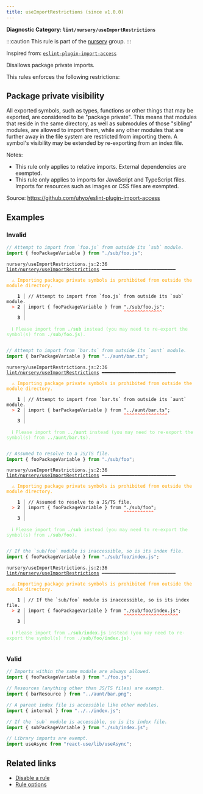 ```yaml
---
title: useImportRestrictions (since v1.0.0)
---
```


**Diagnostic Category: `lint/nursery/useImportRestrictions`**

:::caution
This rule is part of the [nursery](/linter/rules/#nursery) group.
:::

Inspired from: <a href="https://github.com/uhyo/eslint-plugin-import-access" target="_blank"><code>eslint-plugin-import-access</code></a>

Disallows package private imports.

This rules enforces the following restrictions:

## Package private visibility

All exported symbols, such as types, functions or other things that may be exported, are
considered to be "package private". This means that modules that reside in the same
directory, as well as submodules of those "sibling" modules, are allowed to import them,
while any other modules that are further away in the file system are restricted from
importing them. A symbol's visibility may be extended by re-exporting from an index file.

Notes:

- This rule only applies to relative imports. External dependencies are exempted.
- This rule only applies to imports for JavaScript and TypeScript files. Imports for
resources such as images or CSS files are exempted.

Source: https://github.com/uhyo/eslint-plugin-import-access

## Examples

### Invalid

```jsx
// Attempt to import from `foo.js` from outside its `sub` module.
import { fooPackageVariable } from "./sub/foo.js";
```

<pre class="language-text"><code class="language-text">nursery/useImportRestrictions.js:2:36 <a href="https://biomejs.dev/linter/rules/use-import-restrictions">lint/nursery/useImportRestrictions</a> ━━━━━━━━━━━━━━━━━━━━━━━━━━━

<strong><span style="color: Orange;">  </span></strong><strong><span style="color: Orange;">⚠</span></strong> <span style="color: Orange;">Importing package private symbols is prohibited from outside the module directory.</span>
  
    <strong>1 │ </strong>// Attempt to import from `foo.js` from outside its `sub` module.
<strong><span style="color: Tomato;">  </span></strong><strong><span style="color: Tomato;">&gt;</span></strong> <strong>2 │ </strong>import { fooPackageVariable } from &quot;./sub/foo.js&quot;;
   <strong>   │ </strong>                                   <strong><span style="color: Tomato;">^</span></strong><strong><span style="color: Tomato;">^</span></strong><strong><span style="color: Tomato;">^</span></strong><strong><span style="color: Tomato;">^</span></strong><strong><span style="color: Tomato;">^</span></strong><strong><span style="color: Tomato;">^</span></strong><strong><span style="color: Tomato;">^</span></strong><strong><span style="color: Tomato;">^</span></strong><strong><span style="color: Tomato;">^</span></strong><strong><span style="color: Tomato;">^</span></strong><strong><span style="color: Tomato;">^</span></strong><strong><span style="color: Tomato;">^</span></strong><strong><span style="color: Tomato;">^</span></strong><strong><span style="color: Tomato;">^</span></strong>
    <strong>3 │ </strong>
  
<strong><span style="color: lightgreen;">  </span></strong><strong><span style="color: lightgreen;">ℹ</span></strong> <span style="color: lightgreen;">Please import from </span><span style="color: lightgreen;"><strong>./sub</strong></span><span style="color: lightgreen;"> instead (you may need to re-export the symbol(s) from </span><span style="color: lightgreen;"><strong>./sub/foo.js</strong></span><span style="color: lightgreen;">).</span>
  
</code></pre>

```jsx
// Attempt to import from `bar.ts` from outside its `aunt` module.
import { barPackageVariable } from "../aunt/bar.ts";
```

<pre class="language-text"><code class="language-text">nursery/useImportRestrictions.js:2:36 <a href="https://biomejs.dev/linter/rules/use-import-restrictions">lint/nursery/useImportRestrictions</a> ━━━━━━━━━━━━━━━━━━━━━━━━━━━

<strong><span style="color: Orange;">  </span></strong><strong><span style="color: Orange;">⚠</span></strong> <span style="color: Orange;">Importing package private symbols is prohibited from outside the module directory.</span>
  
    <strong>1 │ </strong>// Attempt to import from `bar.ts` from outside its `aunt` module.
<strong><span style="color: Tomato;">  </span></strong><strong><span style="color: Tomato;">&gt;</span></strong> <strong>2 │ </strong>import { barPackageVariable } from &quot;../aunt/bar.ts&quot;;
   <strong>   │ </strong>                                   <strong><span style="color: Tomato;">^</span></strong><strong><span style="color: Tomato;">^</span></strong><strong><span style="color: Tomato;">^</span></strong><strong><span style="color: Tomato;">^</span></strong><strong><span style="color: Tomato;">^</span></strong><strong><span style="color: Tomato;">^</span></strong><strong><span style="color: Tomato;">^</span></strong><strong><span style="color: Tomato;">^</span></strong><strong><span style="color: Tomato;">^</span></strong><strong><span style="color: Tomato;">^</span></strong><strong><span style="color: Tomato;">^</span></strong><strong><span style="color: Tomato;">^</span></strong><strong><span style="color: Tomato;">^</span></strong><strong><span style="color: Tomato;">^</span></strong><strong><span style="color: Tomato;">^</span></strong><strong><span style="color: Tomato;">^</span></strong>
    <strong>3 │ </strong>
  
<strong><span style="color: lightgreen;">  </span></strong><strong><span style="color: lightgreen;">ℹ</span></strong> <span style="color: lightgreen;">Please import from </span><span style="color: lightgreen;"><strong>../aunt</strong></span><span style="color: lightgreen;"> instead (you may need to re-export the symbol(s) from </span><span style="color: lightgreen;"><strong>../aunt/bar.ts</strong></span><span style="color: lightgreen;">).</span>
  
</code></pre>

```jsx
// Assumed to resolve to a JS/TS file.
import { fooPackageVariable } from "./sub/foo";
```

<pre class="language-text"><code class="language-text">nursery/useImportRestrictions.js:2:36 <a href="https://biomejs.dev/linter/rules/use-import-restrictions">lint/nursery/useImportRestrictions</a> ━━━━━━━━━━━━━━━━━━━━━━━━━━━

<strong><span style="color: Orange;">  </span></strong><strong><span style="color: Orange;">⚠</span></strong> <span style="color: Orange;">Importing package private symbols is prohibited from outside the module directory.</span>
  
    <strong>1 │ </strong>// Assumed to resolve to a JS/TS file.
<strong><span style="color: Tomato;">  </span></strong><strong><span style="color: Tomato;">&gt;</span></strong> <strong>2 │ </strong>import { fooPackageVariable } from &quot;./sub/foo&quot;;
   <strong>   │ </strong>                                   <strong><span style="color: Tomato;">^</span></strong><strong><span style="color: Tomato;">^</span></strong><strong><span style="color: Tomato;">^</span></strong><strong><span style="color: Tomato;">^</span></strong><strong><span style="color: Tomato;">^</span></strong><strong><span style="color: Tomato;">^</span></strong><strong><span style="color: Tomato;">^</span></strong><strong><span style="color: Tomato;">^</span></strong><strong><span style="color: Tomato;">^</span></strong><strong><span style="color: Tomato;">^</span></strong><strong><span style="color: Tomato;">^</span></strong>
    <strong>3 │ </strong>
  
<strong><span style="color: lightgreen;">  </span></strong><strong><span style="color: lightgreen;">ℹ</span></strong> <span style="color: lightgreen;">Please import from </span><span style="color: lightgreen;"><strong>./sub</strong></span><span style="color: lightgreen;"> instead (you may need to re-export the symbol(s) from </span><span style="color: lightgreen;"><strong>./sub/foo</strong></span><span style="color: lightgreen;">).</span>
  
</code></pre>

```jsx
// If the `sub/foo` module is inaccessible, so is its index file.
import { fooPackageVariable } from "./sub/foo/index.js";
```

<pre class="language-text"><code class="language-text">nursery/useImportRestrictions.js:2:36 <a href="https://biomejs.dev/linter/rules/use-import-restrictions">lint/nursery/useImportRestrictions</a> ━━━━━━━━━━━━━━━━━━━━━━━━━━━

<strong><span style="color: Orange;">  </span></strong><strong><span style="color: Orange;">⚠</span></strong> <span style="color: Orange;">Importing package private symbols is prohibited from outside the module directory.</span>
  
    <strong>1 │ </strong>// If the `sub/foo` module is inaccessible, so is its index file.
<strong><span style="color: Tomato;">  </span></strong><strong><span style="color: Tomato;">&gt;</span></strong> <strong>2 │ </strong>import { fooPackageVariable } from &quot;./sub/foo/index.js&quot;;
   <strong>   │ </strong>                                   <strong><span style="color: Tomato;">^</span></strong><strong><span style="color: Tomato;">^</span></strong><strong><span style="color: Tomato;">^</span></strong><strong><span style="color: Tomato;">^</span></strong><strong><span style="color: Tomato;">^</span></strong><strong><span style="color: Tomato;">^</span></strong><strong><span style="color: Tomato;">^</span></strong><strong><span style="color: Tomato;">^</span></strong><strong><span style="color: Tomato;">^</span></strong><strong><span style="color: Tomato;">^</span></strong><strong><span style="color: Tomato;">^</span></strong><strong><span style="color: Tomato;">^</span></strong><strong><span style="color: Tomato;">^</span></strong><strong><span style="color: Tomato;">^</span></strong><strong><span style="color: Tomato;">^</span></strong><strong><span style="color: Tomato;">^</span></strong><strong><span style="color: Tomato;">^</span></strong><strong><span style="color: Tomato;">^</span></strong><strong><span style="color: Tomato;">^</span></strong><strong><span style="color: Tomato;">^</span></strong>
    <strong>3 │ </strong>
  
<strong><span style="color: lightgreen;">  </span></strong><strong><span style="color: lightgreen;">ℹ</span></strong> <span style="color: lightgreen;">Please import from </span><span style="color: lightgreen;"><strong>./sub/index.js</strong></span><span style="color: lightgreen;"> instead (you may need to re-export the symbol(s) from </span><span style="color: lightgreen;"><strong>./sub/foo/index.js</strong></span><span style="color: lightgreen;">).</span>
  
</code></pre>

### Valid

```jsx
// Imports within the same module are always allowed.
import { fooPackageVariable } from "./foo.js";

// Resources (anything other than JS/TS files) are exempt.
import { barResource } from "../aunt/bar.png";

// A parent index file is accessible like other modules.
import { internal } from "../../index.js";

// If the `sub` module is accessible, so is its index file.
import { subPackageVariable } from "./sub/index.js";

// Library imports are exempt.
import useAsync from "react-use/lib/useAsync";
```

## Related links

- [Disable a rule](/linter/#disable-a-lint-rule)
- [Rule options](/linter/#rule-options)
